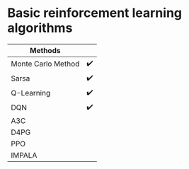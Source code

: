 # Basic reinforcement learning algorithms



| Methods            |      |
| ------------------ | ---- |
| Monte Carlo Method | ✔️    |
| Sarsa              | ✔️    |
| Q-Learning         | ✔️    |
| DQN                | ✔️    |
| A3C                |      |
| D4PG               |      |
| PPO                |      |
| IMPALA             |      |

